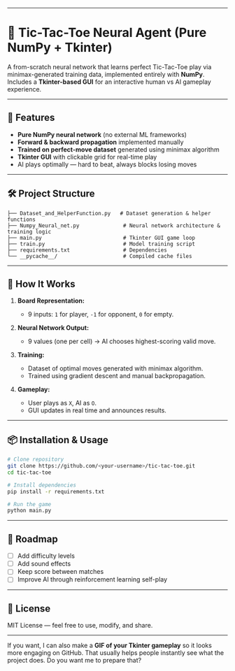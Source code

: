 
---

# 🧠 Tic-Tac-Toe Neural Agent (Pure NumPy + Tkinter)

A from-scratch neural network that learns perfect Tic-Tac-Toe play via minimax-generated training data, implemented entirely with **NumPy**.
Includes a **Tkinter-based GUI** for an interactive human vs AI gameplay experience.

---

## 🚀 Features

* **Pure NumPy neural network** (no external ML frameworks)
* **Forward & backward propagation** implemented manually
* **Trained on perfect-move dataset** generated using minimax algorithm
* **Tkinter GUI** with clickable grid for real-time play
* AI plays optimally — hard to beat, always blocks losing moves

---

## 🛠 Project Structure

```
├── Dataset_and_HelperFunction.py   # Dataset generation & helper functions
├── Numpy_Neural_net.py              # Neural network architecture & training logic
├── main.py                          # Tkinter GUI game loop
├── train.py                         # Model training script
├── requirements.txt                 # Dependencies
└── __pycache__/                     # Compiled cache files
```

---

## 🎯 How It Works

1. **Board Representation:**

   * 9 inputs: `1` for player, `-1` for opponent, `0` for empty.
2. **Neural Network Output:**

   * 9 values (one per cell) → AI chooses highest-scoring valid move.
3. **Training:**

   * Dataset of optimal moves generated with minimax algorithm.
   * Trained using gradient descent and manual backpropagation.
4. **Gameplay:**

   * User plays as `X`, AI as `O`.
   * GUI updates in real time and announces results.

---

## 📦 Installation & Usage

```bash
# Clone repository
git clone https://github.com/<your-username>/tic-tac-toe.git
cd tic-tac-toe

# Install dependencies
pip install -r requirements.txt

# Run the game
python main.py
```

---


## 📌 Roadmap

* [ ] Add difficulty levels
* [ ] Add sound effects
* [ ] Keep score between matches
* [ ] Improve AI through reinforcement learning self-play

---

## 📜 License

MIT License — feel free to use, modify, and share.

---

If you want, I can also make a **GIF of your Tkinter gameplay** so it looks more engaging on GitHub. That usually helps people instantly see what the project does.
Do you want me to prepare that?
